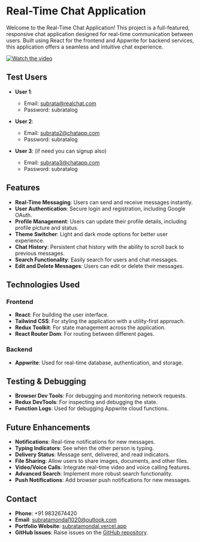 # Real-Time Chat Application

Welcome to the Real-Time Chat Application! This project is a full-featured, responsive chat application designed for real-time communication between users. Built using React for the frontend and Appwrite for backend services, this application offers a seamless and intuitive chat experience.

[![Watch the video](https://img.youtube.com/vi/wpQiAv-VN5o/maxresdefault.jpg)](https://youtu.be/wpQiAv-VN5o)

## Test Users

- **User 1**:  
  - Email: subrata@realchat.com  
  - Password: subratalog

- **User 2**:  
  - Email: subrata2@chatapp.com  
  - Password: subratalog

- **User 3**:  (if need you can signup also)
  - Email: subrata3@chatapp.com  
  - Password: subratalog

## Features

- **Real-Time Messaging**: Users can send and receive messages instantly.
- **User Authentication**: Secure login and registration, including Google OAuth.
- **Profile Management**: Users can update their profile details, including profile picture and status.
- **Theme Switcher**: Light and dark mode options for better user experience.
- **Chat History**: Persistent chat history with the ability to scroll back to previous messages.
- **Search Functionality**: Easily search for users and chat messages.
- **Edit and Delete Messages**: Users can edit or delete their messages.

## Technologies Used

### Frontend

- **React**: For building the user interface.
- **Tailwind CSS**: For styling the application with a utility-first approach.
- **Redux Toolkit**: For state management across the application.
- **React Router Dom**: For routing between different pages.

### Backend

- **Appwrite**: Used for real-time database, authentication, and storage.

## Testing & Debugging

- **Browser Dev Tools**: For debugging and monitoring network requests.
- **Redux DevTools**: For inspecting and debugging the state.
- **Function Logs**: Used for debugging Appwrite cloud functions.

## Future Enhancements

- **Notifications**: Real-time notifications for new messages.
- **Typing Indicators**: See when the other person is typing.
- **Delivery Status**: Message sent, delivered, and read indicators.
- **File Sharing**: Allow users to share images, documents, and other files.
- **Video/Voice Calls**: Integrate real-time video and voice calling features.
- **Advanced Search**: Implement more robust search functionality.
- **Push Notifications**: Add browser push notifications for new messages.

## Contact

- **Phone**: +91 9832674420
- **Email**: subratamondal1020@outlook.com
- **Portfolio Website**: [subratamondal.vercel.app](https://subratamondal.vercel.app)
- **GitHub Issues**: Raise issues on the [GitHub repository](https://github.com/subratamondal1029/realtime-chat-app).
